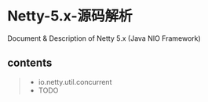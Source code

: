 Netty-5.x-源码解析
==============

Document &amp; Description of Netty 5.x (Java NIO Framework)

contents
--------

> * io.netty.util.concurrent
> * TODO
